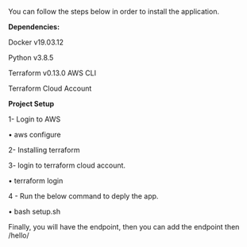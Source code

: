 You can follow the steps below in order to install the application.

**Dependencies:**

Docker v19.03.12

Python v3.8.5

Terraform v0.13.0 AWS CLI

Terraform Cloud Account

**Project Setup**

1- Login to AWS

• aws configure

2- Installing terraform

3- login to terraform cloud account.

• terraform login

4 - Run the below command to deply the app.

• bash setup.sh

Finally, you will have the endpoint, then you can add the endpoint then /hello/
